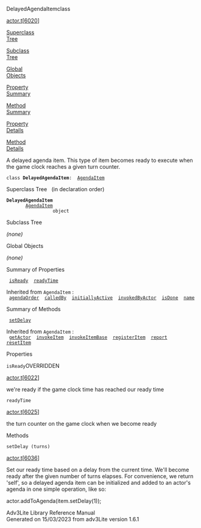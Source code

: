 ---
---
<span class="title">DelayedAgendaItem</span><span class="type">class</span>

[actor.t](../file/actor.t.html)\[[6020](../source/actor.t.html#6020)\]

[Superclass  
Tree](#_SuperClassTree_)

[Subclass  
Tree](#_SubClassTree_)

[Global  
Objects](#_ObjectSummary_)

[Property  
Summary](#_PropSummary_)

[Method  
Summary](#_MethodSummary_)

[Property  
Details](#_Properties_)

[Method  
Details](#_Methods_)

<div class="fdesc">

A delayed agenda item. This type of item becomes ready to execute when
the game clock reaches a given turn counter.

`class `**`DelayedAgendaItem`**` :   `[`AgendaItem`](../object/AgendaItem.html)

</div>

<span id="_SuperClassTree_"></span>

<div class="mjhd">

<span class="hdln">Superclass Tree</span>   (in declaration order)

</div>

**`DelayedAgendaItem`**  
`         `[`AgendaItem`](../object/AgendaItem.html)  
`                 object`  
<span id="_SubClassTree_"></span>

<div class="mjhd">

<span class="hdln">Subclass Tree</span>  

</div>

*(none)* <span id="_ObjectSummary_"></span>

<div class="mjhd">

<span class="hdln">Global Objects</span>  

</div>

*(none)* <span id="_PropSummary_"></span>

<div class="mjhd">

<span class="hdln">Summary of Properties</span>  

</div>

` `[`isReady`](#isReady)`  `[`readyTime`](#readyTime)`  `

Inherited from `AgendaItem` :  
` `[`agendaOrder`](../object/AgendaItem.html#agendaOrder)`  `[`calledBy`](../object/AgendaItem.html#calledBy)`  `[`initiallyActive`](../object/AgendaItem.html#initiallyActive)`  `[`invokedByActor`](../object/AgendaItem.html#invokedByActor)`  `[`isDone`](../object/AgendaItem.html#isDone)`  `[`name`](../object/AgendaItem.html#name)`  `

<span id="_MethodSummary_"></span>

<div class="mjhd">

<span class="hdln">Summary of Methods</span>  

</div>

` `[`setDelay`](#setDelay)`  `

Inherited from `AgendaItem` :  
` `[`getActor`](../object/AgendaItem.html#getActor)`  `[`invokeItem`](../object/AgendaItem.html#invokeItem)`  `[`invokeItemBase`](../object/AgendaItem.html#invokeItemBase)`  `[`registerItem`](../object/AgendaItem.html#registerItem)`  `[`report`](../object/AgendaItem.html#report)`  `[`resetItem`](../object/AgendaItem.html#resetItem)`  `

<span id="_Properties_"></span>

<div class="mjhd">

<span class="hdln">Properties</span>  

</div>

<span id="isReady"></span>

`isReady`<span class="rem">OVERRIDDEN</span>

[actor.t](../file/actor.t.html)\[[6022](../source/actor.t.html#6022)\]

<div class="desc">

we're ready if the game clock time has reached our ready time

</div>

<span id="readyTime"></span>

`readyTime`

[actor.t](../file/actor.t.html)\[[6025](../source/actor.t.html#6025)\]

<div class="desc">

the turn counter on the game clock when we become ready

</div>

<span id="_Methods_"></span>

<div class="mjhd">

<span class="hdln">Methods</span>  

</div>

<span id="setDelay"></span>

`setDelay (turns)`

[actor.t](../file/actor.t.html)\[[6036](../source/actor.t.html#6036)\]

<div class="desc">

Set our ready time based on a delay from the current time. We'll become
ready after the given number of turns elapses. For convenience, we
return 'self', so a delayed agenda item can be initialized and added to
an actor's agenda in one simple operation, like so:

actor.addToAgenda(item.setDelay(1));

</div>

<div class="ftr">

Adv3Lite Library Reference Manual  
Generated on 15/03/2023 from adv3Lite version 1.6.1

</div>
